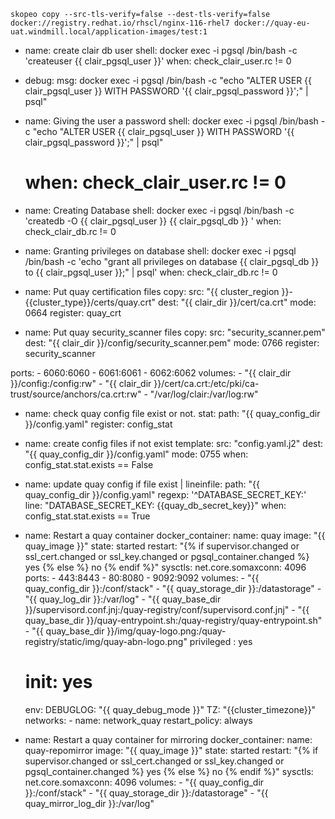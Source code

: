

```
skopeo copy --src-tls-verify=false --dest-tls-verify=false docker://registry.redhat.io/rhscl/nginx-116-rhel7 docker://quay-eu-uat.windmill.local/application-images/test:1
```


- name: create clair db user
  shell: docker exec -i pgsql /bin/bash -c 'createuser  {{ clair_pgsql_user }}'
  when: check_clair_user.rc != 0

- debug:
    msg: docker exec -i pgsql /bin/bash -c "echo \"ALTER USER {{ clair_pgsql_user }} WITH PASSWORD '{{ clair_pgsql_password }}';\" | psql"

- name: Giving the user a password
  shell: docker exec -i pgsql /bin/bash -c "echo \"ALTER USER {{ clair_pgsql_user }} WITH PASSWORD '{{ clair_pgsql_password }}';\" | psql"
  # when: check_clair_user.rc != 0

- name: Creating Database
  shell: docker exec -i pgsql /bin/bash -c 'createdb -O {{ clair_pgsql_user }} {{ clair_pgsql_db }} '
  when: check_clair_db.rc != 0

- name: Granting privileges on database
  shell: docker exec -i pgsql /bin/bash -c 'echo "grant all privileges on database {{ clair_pgsql_db }} to {{ clair_pgsql_user }};" | psql'
  when: check_clair_db.rc != 0



- name: Put quay certification files
  copy:
    src: "{{ cluster_region }}-{{cluster_type}}/certs/quay.crt"
    dest: "{{ clair_dir }}/cert/ca.crt"
    mode: 0664
  register: quay_crt

- name: Put quay security_scanner files
  copy:
    src: "security_scanner.pem"
    dest: "{{ clair_dir }}/config/security_scanner.pem"
    mode: 0766
  register: security_scanner

ports:
      - 6060:6060
      - 6061:6061
      - 6062:6062
    volumes:
      - "{{ clair_dir }}/config:/config:rw"
      - "{{ clair_dir }}/cert/ca.crt:/etc/pki/ca-trust/source/anchors/ca.crt:rw"
      - "/var/log/clair:/var/log:rw"
      
      


- name: check quay config file exist or not.
  stat:
    path: "{{ quay_config_dir }}/config.yaml"
  register: config_stat

- name: create config files if not exist
  template:
    src: "config.yaml.j2"
    dest: "{{ quay_config_dir }}/config.yaml"
    mode: 0755
  when: config_stat.stat.exists == False

- name: update quay config if file exist |
  lineinfile:
    path: "{{ quay_config_dir }}/config.yaml"
    regexp: '^DATABASE_SECRET_KEY:'
    line: "DATABASE_SECRET_KEY: {{quay_db_secret_key}}"
  when: config_stat.stat.exists == True

- name: Restart a quay container
  docker_container:
    name: quay
    image: "{{ quay_image }}"
    state: started
    restart: "{% if supervisor.changed or ssl_cert.changed or ssl_key.changed or pgsql_container.changed %} yes {% else %} no {% endif %}"
    sysctls:
      net.core.somaxconn: 4096
    ports:
      - 443:8443
      - 80:8080
      - 9092:9092
    volumes:
      - "{{ quay_config_dir }}:/conf/stack"
      - "{{ quay_storage_dir }}:/datastorage"
      - "{{ quay_log_dir }}:/var/log"
      - "{{ quay_base_dir }}/supervisord.conf.jnj:/quay-registry/conf/supervisord.conf.jnj"
      - "{{ quay_base_dir }}/quay-entrypoint.sh:/quay-registry/quay-entrypoint.sh"
      - "{{ quay_base_dir }}/img/quay-logo.png:/quay-registry/static/img/quay-abn-logo.png"
    privileged : yes
    # init: yes
    env:
      DEBUGLOG: "{{ quay_debug_mode }}"
      TZ: "{{cluster_timezone}}"
    networks:
      - name: network_quay
    restart_policy: always
  
- name: Restart a quay container for mirroring
  docker_container:
    name: quay-repomirror
    image: "{{ quay_image }}"
    state: started
    restart: "{% if supervisor.changed or ssl_cert.changed or ssl_key.changed or pgsql_container.changed %} yes {% else %} no {% endif %}"
    sysctls:
      net.core.somaxconn: 4096
    volumes:
      - "{{ quay_config_dir }}:/conf/stack"
      - "{{ quay_storage_dir }}:/datastorage"
      - "{{ quay_mirror_log_dir }}:/var/log"
